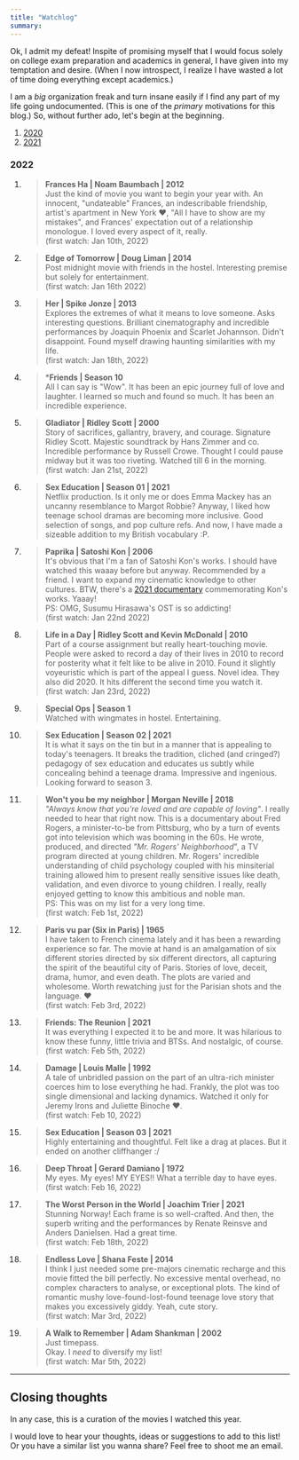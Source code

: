 ```yaml
---
title: "Watchlog"
summary: 
---
```


Ok, I admit my defeat! Inspite of promising myself that I would focus solely on college exam preparation and academics in general, I have given into my temptation and desire. (When I now introspect, I realize I have wasted a lot of time doing everything except academics.)   

I am a _big_ organization freak and turn insane easily if I find any part of my life going undocumented. (This is one of the _primary_ motivations for this blog.) So, without further ado, let's begin at the beginning.   

1. [2020][11]  
2. [2021][12]

### 2022   

1. > **Frances Ha | Noam Baumbach | 2012**  
Just the kind of movie you want to begin your year with. An innocent, "undateable" Frances, an indescribable friendship, artist's apartment in New York :heart:, "All I have to show are my mistakes", and Frances' expectation out of a relationship monologue. I loved every aspect of it, really.   
(first watch: Jan 10th, 2022)   

2. > **Edge of Tomorrow | Doug Liman | 2014**  
Post midnight movie with friends in the hostel. Interesting premise but solely for entertainment.  
(first watch: Jan 16th 2022)  

3. > **Her | Spike Jonze | 2013**   
Explores the extremes of what it means to love someone. Asks interesting questions. Brilliant cinematography and incredible performances by Joaquin Phoenix and Scarlet Johannson. Didn't disappoint. Found myself drawing haunting similarities with my life.   
(first watch: Jan 18th, 2022)    

4. > ***Friends | Season 10**   
All I can say is "Wow". It has been an epic journey full of love and laughter. I learned so much and found so much. It has been an incredible experience.   

5. > **Gladiator | Ridley Scott | 2000**   
Story of sacrifices, gallantry, bravery, and courage. Signature Ridley Scott. Majestic soundtrack by Hans Zimmer and co. Incredible performance by Russell Crowe. Thought I could pause midway but it was too riveting. Watched till 6 in the morning.  
(first watch: Jan 21st, 2022)     

6. > **Sex Education | Season 01 | 2021**   
Netflix production. Is it only me or does Emma Mackey has an uncanny resemblance to Margot Robbie? Anyway, I liked how teenage school dramas are becoming more inclusive. Good selection of songs, and pop culture refs. And now, I have made a sizeable addition to my British vocabulary :P.   

7. > **Paprika | Satoshi Kon | 2006**   
It's obvious that I'm a fan of Satoshi Kon's works. I should have watched this waaay before but anyway. Recommended by a friend. I want to expand my cinematic knowledge to other cultures. BTW, there's a [2021 documentary][13] commemorating Kon's works. Yaaay!   
PS: OMG, Susumu Hirasawa's OST is so addicting!   
(first watch: Jan 22nd 2022)    

8. > **Life in a Day | Ridley Scott and Kevin McDonald | 2010**  
Part of a course assignment but really heart-touching movie. People were asked to record a day of their lives in 2010 to record for posterity what it felt like to be alive in 2010. Found it slightly voyeuristic which is part of the appeal I guess. Novel idea. They also did 2020. It hits different the second time you watch it.   
(first watch: Jan 23rd, 2022)  

9. > **Special Ops | Season 1**   
Watched with wingmates in hostel. Entertaining.   

10. > **Sex Education | Season 02 | 2021**   
It is what it says on the tin but in a manner that is appealing to today's teenagers. It breaks the tradition, cliched (and cringed?) pedagogy of sex education and educates us subtly while concealing behind a teenage drama. Impressive and ingenious. Looking forward to season 3.   

11. > **Won't you be my neighbor | Morgan Neville | 2018**   
_"Always know that you're loved and are capable of loving"_. I really needed to hear that right now. This is a documentary about Fred Rogers, a minister-to-be from Pittsburg, who by a turn of events got into television which was booming in the 60s. He wrote, produced, and directed _"Mr. Rogers' Neighborhood_", a TV program directed at young children. Mr. Rogers' incredible understanding of child psychology coupled with his minsiterial training allowed him to present really sensitive issues like death, validation, and even divorce to young children. I really, really enjoyed getting to know this ambitious and noble man.    
PS: This was on my list for a very long time.     
(first watch: Feb 1st, 2022)   

12. > **Paris vu par (Six in Paris) | 1965**   
I have taken to French cinema lately and it has been a rewarding experience so far. The movie at hand is an amalgamation of six different stories directed by six different directors, all capturing the spirit of the beautiful city of Paris. Stories of love, deceit, drama, humor, and even death. The plots are varied and wholesome. Worth rewatching just for the Parisian shots and the language. :heart:    
(first watch: Feb 3rd, 2022)    

13. > **Friends: The Reunion | 2021**  
It was everything I expected it to be and more. It was hilarious to know these funny, little trivia and BTSs. And nostalgic, of course.    
(first watch: Feb 5th, 2022)    

14. > **Damage | Louis Malle | 1992**   
A tale of unbridled passion on the part of an ultra-rich minister coerces him to lose everything he had. Frankly, the plot was too single dimensional and lacking dynamics. Watched it only for Jeremy Irons and Juliette Binoche :heart:.   
(first watch: Feb 10, 2022)   
 
15. > **Sex Education | Season 03 | 2021**   
Highly entertaining and thoughtful. Felt like a drag at places. But it ended on another cliffhanger :/   

16. > **Deep Throat | Gerard Damiano | 1972**   
My eyes. My eyes! MY EYES!! What a terrible day to have eyes.     
(first watch: Feb 16, 2022)

17. > **The Worst Person in the World | Joachim Trier | 2021**   
Stunning Norway! Each frame is so well-crafted. And then, the superb writing and the performances by Renate Reinsve and Anders Danielsen. Had a great time.   
(first watch: Feb 18th, 2022)    

18. > **Endless Love | Shana Feste | 2014**   
I think I just needed some pre-majors cinematic recharge and this movie fitted the bill perfectly. No excessive mental overhead, no complex characters to analyse, or exceptional plots. The kind of romantic mushy love-found-lost-found teenage love story that makes you excessively giddy. Yeah, cute story.        
(first watch: Mar 3rd, 2022)    

19. > **A Walk to Remember | Adam Shankman | 2002**   
Just timepass.   
Okay. I _need_ to diversify my list!   
(first watch: Mar 5th, 2022)     

<hr />  



## Closing thoughts   

In any case, this is a curation of the movies I watched this year.     

I would love to hear your thoughts, ideas or suggestions to add to this list! Or you have a similar list you wanna share? Feel free to shoot me an email.     

[0]: /requiem-for-a-dream-2000
[1]: /black-swan-2010
[2]: /marriage-story
[3]: /12-monkeys
[4]: /before-sunrise
[5]: /before-sunset
[6]: /the-breakfast-club
[7]: /before-midnight
[8]: /all-the-bright-places
[9]: /pretty-in-pink
[10]: /movie-dazed-and-confused-1993
[11]: /wl/2020/
[12]: /wl/2021/
[13]: https://en.wikipedia.org/wiki/Satoshi_Kon:_The_Illusionist